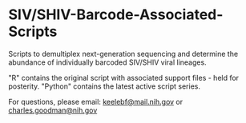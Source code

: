 # SIV/SHIV-Barcode-Associated-Scripts

Scripts to demultiplex next-generation sequencing and determine the abundance of individually barcoded SIV/SHIV viral lineages. 

"R" contains the original script with associated support files - held for posterity. 
"Python" contains the latest active script series.

For questions, please email: keelebf@mail.nih.gov or charles.goodman@nih.gov
